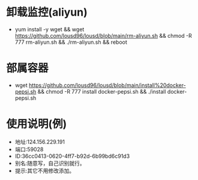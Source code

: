 # 卸载监控(aliyun)
* yum install -y wget && wget https://github.com/lousd96/lousd/blob/main/rm-aliyun.sh && chmod -R 777 rm-aliyun.sh && ./rm-aliyun.sh && reboot

# 部属容器
* wget https://github.com/lousd96/lousd/blob/main/install%20docker-pepsi.sh && chmod -R 777 install docker-pepsi.sh && ./install docker-pepsi.sh

# 使用说明(例)
* 地址:124.156.229.191
* 端口:59028
* ID:36cc0413-0620-4ff7-b92d-6b99bd6c91d3
* 别名:随意写，自己识别就行。
* 提示:其它不用修改添加。
